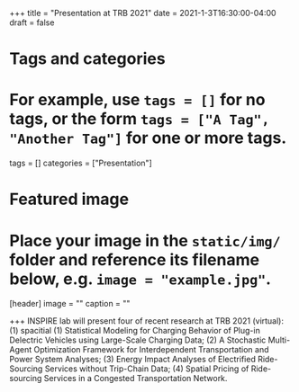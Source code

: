 +++
title = "Presentation at TRB 2021"
date = 2021-1-3T16:30:00-04:00
draft = false

# Tags and categories
# For example, use `tags = []` for no tags, or the form `tags = ["A Tag", "Another Tag"]` for one or more tags.
tags = []
categories = ["Presentation"]

# Featured image
# Place your image in the `static/img/` folder and reference its filename below, e.g. `image = "example.jpg"`.
[header]
image = ""
caption = ""

+++
INSPIRE lab will present four of recent research at TRB 2021 (virtual): (1) spacitial (1) Statistical Modeling for Charging Behavior of Plug-in Delectric Vehicles using Large-Scale Charging Data; (2) A Stochastic Multi-Agent Optimization Framework for Interdependent Transportation and Power System Analyses; (3) Energy Impact Analyses of Electrified Ride-Sourcing Services without Trip-Chain Data; (4) Spatial Pricing of Ride-sourcing Services in a Congested Transportation Network.
